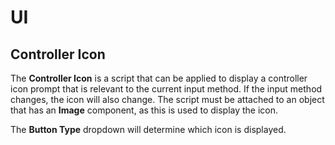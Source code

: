 # UI

## Controller Icon
The **Controller Icon** is a script that can be applied to display a controller icon prompt that is
relevant to the current input method. If the input method changes, the icon will also change. The
script must be attached to an object that has an **Image** component, as this is used to display
the icon.

The **Button Type** dropdown will determine which icon is displayed.